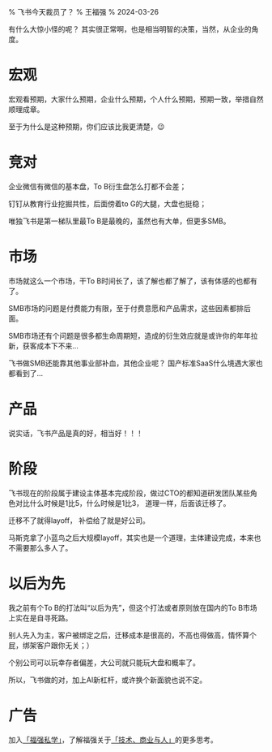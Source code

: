 % 飞书今天裁员了？ 
% 王福强
% 2024-03-26

有什么大惊小怪的呢？ 其实很正常啊，也是相当明智的决策，当然，从企业的角度。

# 宏观

宏观看预期，大家什么预期，企业什么预期，个人什么预期，预期一致，举措自然顺理成章。

至于为什么是这种预期，你们应该比我更清楚，😉

# 竞对

企业微信有微信的基本盘，To B衍生盘怎么打都不会差；

钉钉从教育行业挖掘共性，后面傍着to G的大腿，大盘也挺稳；

唯独飞书是第一梯队里最To B是最晚的，虽然也有大单，但更多SMB。

# 市场

市场就这么一个市场，干To B时间长了，该了解也都了解了，该有体感的也都有了。

SMB市场的问题是付费能力有限，至于付费意愿和产品需求，这些因素都排后面。

SMB市场还有个问题是很多都生命周期短，造成的衍生效应就是或许你的年年拉新，获客成本下不来...

飞书做SMB还能靠其他事业部补血，其他企业呢？ 国产标准SaaS什么境遇大家也都看到了...

# 产品

说实话，飞书产品是真的好，相当好！！！

# 阶段

飞书现在的阶段属于建设主体基本完成阶段，做过CTO的都知道研发团队某些角色对比什么时候是1比5，什么时候是1比3， 道理一样，后面该迁移了。

迁移不了就得layoff， 补偿给了就是好公司。

马斯克拿了小蓝鸟之后大规模layoff，其实也是一个道理，主体建设完成，本来也不需要那么多人了。

# 以后为先

我之前有个To B的打法叫“以后为先”，但这个打法或者原则放在国内的To B市场上实在是自寻死路。

别人先入为主，客户被绑定之后，迁移成本是很高的，不高也得做高，情怀算个屁，绑架客户跟你无关；）

个别公司可以玩幸存者偏差，大公司就只能玩大盘和概率了。

所以，飞书做的对，加上AI新杠杆，或许换个新面貌也说不定。


# 广告

加入[「福强私学」](https://afoo.me/kb.html)，了解福强关于[「技术、商业与人」](https://afoo.me/books.html)的更多思考。



